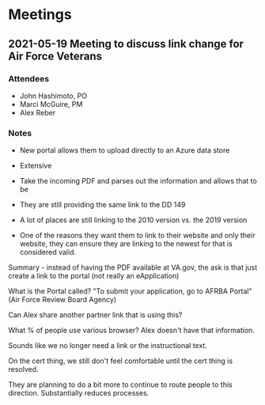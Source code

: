 # Meetings

## 2021-05-19 Meeting to discuss link change for Air Force Veterans
### Attendees
- John Hashimoto, PO
- Marci McGuire, PM
- Alex Reber
### Notes

- New portal allows them to upload directly to an Azure data store

- Extensive 

- Take the incoming PDF and parses out the information and allows that to be

- They are still providing the same link to the DD 149 

- A lot of places are still linking to the 2010 version vs. the 2019 version

- One of the reasons they want them to link to their website and only their website, they can ensure they are linking to the newest for that is considered valid. 

Summary - instead of having the PDF available at VA.gov, the ask is that just create a link to the portal (not really an eApplication) 

What is the Portal called? "To submit your application, go to AFRBA Portal" (Air Force Review Board Agency)

Can Alex share another partner link that is using this? 

What % of people use various browser? Alex doesn't have that information.

Sounds like we no longer need a link or the instructional text.  

On the cert thing, we still don't feel comfortable until the cert thing is resolved.

They are planning to do a bit more to continue to route people to this direction.  Substantially reduces processes.
